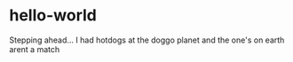 # hello-world
Stepping ahead...
I had hotdogs at the doggo planet and the one's on earth arent a match
